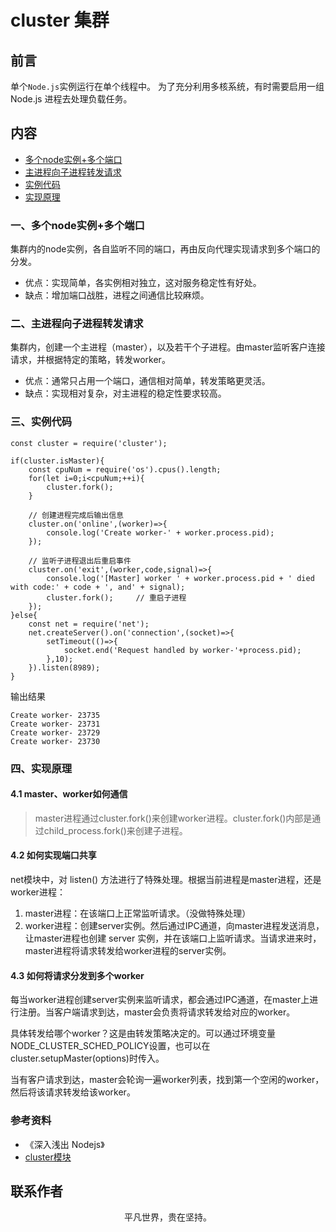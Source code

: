 # cluster 集群

## 前言

单个`Node.js`实例运行在单个线程中。 为了充分利用多核系统，有时需要启用一组 Node.js 进程去处理负载任务。

## 内容

- [多个node实例+多个端口](#一、多个node实例+多个端口)
- [主进程向子进程转发请求](#二、主进程向子进程转发请求)
- [实例代码](#三、实例代码)
- [实现原理](#四、实现原理)

### 一、多个node实例+多个端口

集群内的node实例，各自监听不同的端口，再由反向代理实现请求到多个端口的分发。

- 优点：实现简单，各实例相对独立，这对服务稳定性有好处。
- 缺点：增加端口战胜，进程之间通信比较麻烦。

### 二、主进程向子进程转发请求

集群内，创建一个主进程（master），以及若干个子进程。由master监听客户连接请求，并根据特定的策略，转发worker。

- 优点：通常只占用一个端口，通信相对简单，转发策略更灵活。
- 缺点：实现相对复杂，对主进程的稳定性要求较高。

### 三、实例代码

```
const cluster = require('cluster');

if(cluster.isMaster){
    const cpuNum = require('os').cpus().length;
    for(let i=0;i<cpuNum;++i){
        cluster.fork();
    }

    // 创建进程完成后输出信息
    cluster.on('online',(worker)=>{
        console.log('Create worker-' + worker.process.pid);
    });

    // 监听子进程退出后重启事件
    cluster.on('exit',(worker,code,signal)=>{
        console.log('[Master] worker ' + worker.process.pid + ' died with code:' + code + ', and' + signal);
        cluster.fork();     // 重启子进程
    });
}else{
    const net = require('net');
    net.createServer().on('connection',(socket)=>{
        setTimeout(()=>{
            socket.end('Request handled by worker-'+process.pid);
        },10);
    }).listen(8989);
}
```

输出结果

```
Create worker- 23735
Create worker- 23731
Create worker- 23729
Create worker- 23730
```

### 四、实现原理

#### 4.1 master、worker如何通信

> master进程通过cluster.fork()来创建worker进程。cluster.fork()内部是通过child_process.fork()来创建子进程。

#### 4.2 如何实现端口共享

net模块中，对 listen() 方法进行了特殊处理。根据当前进程是master进程，还是worker进程：

1. master进程：在该端口上正常监听请求。（没做特殊处理）
2. worker进程：创建server实例。然后通过IPC通道，向master进程发送消息，让master进程也创建 server 实例，并在该端口上监听请求。当请求进来时，master进程将请求转发给worker进程的server实例。

#### 4.3 如何将请求分发到多个worker

每当worker进程创建server实例来监听请求，都会通过IPC通道，在master上进行注册。当客户端请求到达，master会负责将请求转发给对应的worker。

具体转发给哪个worker？这是由转发策略决定的。可以通过环境变量NODE_CLUSTER_SCHED_POLICY设置，也可以在cluster.setupMaster(options)时传入。

当有客户请求到达，master会轮询一遍worker列表，找到第一个空闲的worker，然后将该请求转发给该worker。

### 参考资料

- 《深入浅出 Nodejs》
- [cluster模块](https://github.com/chyingp/nodejs-learning-guide/blob/master/%E6%A8%A1%E5%9D%97/cluster.md)


## 联系作者

<div align="center">
    <p>
        平凡世界，贵在坚持。
    </p>
    <img :src="$withBase('/about/contact.png')" />
</div>